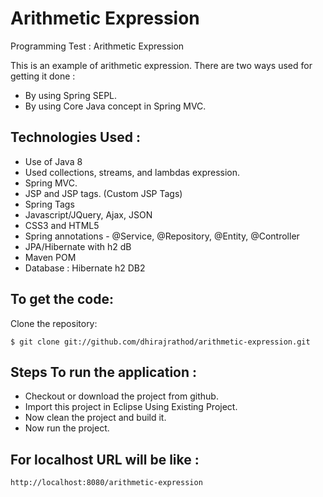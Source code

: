 # Arithmetic Expression
Programming Test : Arithmetic Expression
 
This is an example of arithmetic expression. There are two ways used for getting it done :
 
* By using Spring SEPL.
* By using Core Java concept in Spring MVC.

Technologies Used :
-------------------
* Use of Java 8
* Used collections, streams, and lambdas expression.
* Spring MVC.
* JSP and JSP tags. (Custom JSP Tags)
* Spring Tags
* Javascript/JQuery, Ajax, JSON
* CSS3 and HTML5
* Spring annotations - @Service, @Repository, @Entity, @Controller
* JPA/Hibernate with h2 dB
* Maven POM
* Database : Hibernate h2 DB2

To get the code:
-------------------
Clone the repository:

    $ git clone git://github.com/dhirajrathod/arithmetic-expression.git

Steps To run the application :
-------------------
* Checkout or download the project from github.
* Import this project in Eclipse Using Existing Project.
* Now clean the project and build it.
* Now run the project.

For localhost URL will be like :
-------------------
    http://localhost:8080/arithmetic-expression
